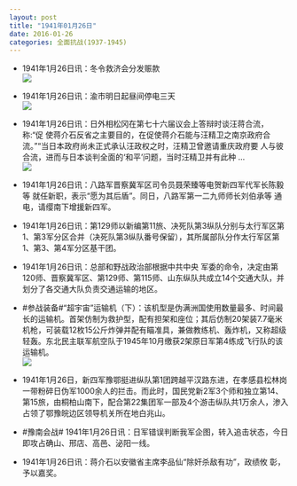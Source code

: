 ```yaml
---
layout: post
title: "1941年01月26日"
date: 2016-01-26
categories: 全面抗战(1937-1945)
---
```


<meta name="referrer" content="no-referrer" />

- 1941年1月26日讯：冬令救济会分发赈款 <br/><img src="https://ww3.sinaimg.cn/large/aca367d8jw1f0d9r69600j208e05x0t4.jpg" />

- 1941年1月26日讯：渝市明日起昼间停电三天 <br/><img src="https://ww1.sinaimg.cn/large/aca367d8jw1f0d80trpuoj208e05x0t4.jpg" />

- 1941年1月26日讯：日外相松冈在第七十六届议会上答辩时谈汪蒋合流，称:“促 使蒋介石反省之主要目的，在促使蒋介石能与汪精卫之南京政府合 流。”“当日本政府尚未正式承认汪政权之时，汪精卫曾邀请重庆政府要 人与彼合流，进而与日本谈判全面的‘和平’问题，当时汪精卫并有此种 ... <br/><img src="https://ww4.sinaimg.cn/large/aca367d8jw1f0d5f8ytovj20c80dvq51.jpg" />

- 1941年1月26日讯：八路军晋察冀军区司令员聂荣臻等电贺新四军代军长陈毅等 就任新职，表示“愿为其后盾”。同日，八路军第一二九师师长刘伯承等 通电，请缨南下增援新四军。 

- 1941年1月26日讯：第129师以新编第11旅、决死队第3纵队分别与太行军区第1、第3军分区合并（决死队第3纵队番号保留），其所属部队分作太行军区第1、第3、第4军分区基干团。 

- 1941年1月26日讯：总部和野战政治部根据中共中央 军委的命令，决定由第120师、晋察冀军区、第129师、第115师、山东纵队共成立14个交通大队，并划分了各交通大队负责交通运输的地区。 

- #参战装备#“超宇宙”运输机（下）：该机型是伪满洲国使用数量最多、时间最长的运输机。首架仿制为救护型，配有担架和座位；其后仿制20架装7.7毫米机枪，可装载12枚15公斤炸弹并配有瞄准具，兼做教练机、轰炸机，又称超级轻轰。东北民主联军航空队于1945年10月缴获2架原日军第4练成飞行队的该运输机。 <br/><img src="https://ww4.sinaimg.cn/large/aca367d8jw1f0co2xovktj20ep0d8wgr.jpg" />

- 1941年1月26日，新四军豫鄂挺进纵队第1团跨越平汉路东进，在孝感县松林岗一带粉碎日伪军1000余人的拦击。而此时，国民党新2军3个师和独立第14、第15旅，由桐柏山南下，配合第22集团军一部及4个游击纵队共1万余人，渗入占领了鄂豫皖边区领导机关所在地白兆山。 

- #豫南会战# 1941年1月26日讯：日军错误判断我军企图，转入追击状态，今日即攻占确山、邢店、高邑、泌阳一线。 

- 1941年1月26日讯：蒋介石以安徽省主席李品仙“除奸杀敌有功”，政绩攸 彰，予以嘉奖。 

